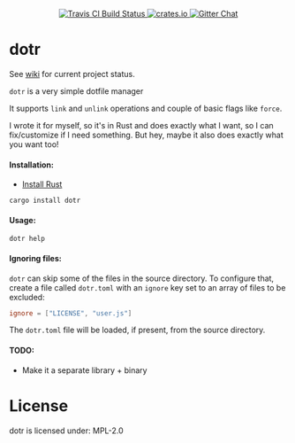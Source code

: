 <!-- README.md is auto-generated from README.tpl with `cargo readme` -->

<p align="center">
  <a href="https://travis-ci.org/dpc/dotr">
      <img src="https://img.shields.io/travis/dpc/dotr/master.svg?style=flat-square" alt="Travis CI Build Status">
  </a>
  <a href="https://crates.io/crates/dotr">
      <img src="http://meritbadge.herokuapp.com/dotr?style=flat-square" alt="crates.io">
  </a>
  <a href="https://gitter.im/dpc/dotr">
      <img src="https://img.shields.io/badge/GITTER-join%20chat-green.svg?style=flat-square" alt="Gitter Chat">
  </a>
  <br>
</p>

# dotr

See [wiki](https://github.com/dpc/dotr/wiki) for current project status.

`dotr` is a very simple dotfile manager

It supports `link` and `unlink` operations and couple
of basic flags like `force`.

I wrote it for myself, so it's in Rust and does exactly what I want, so I
can fix/customize if I need something. But hey, maybe it also does
exactly what you want too!

#### Installation:

* [Install Rust](https://www.rustup.rs/)

```norust
cargo install dotr
```

#### Usage:

```norust
dotr help
```

#### Ignoring files:

`dotr` can skip some of the files in the source directory. To configure that,
create a file called `dotr.toml` with an `ignore` key set to an array of
files to be excluded:

```toml
ignore = ["LICENSE", "user.js"]
```

The `dotr.toml` file will be loaded, if present, from the source directory.

#### TODO:

* Make it a separate library + binary

# License

dotr is licensed under: MPL-2.0
